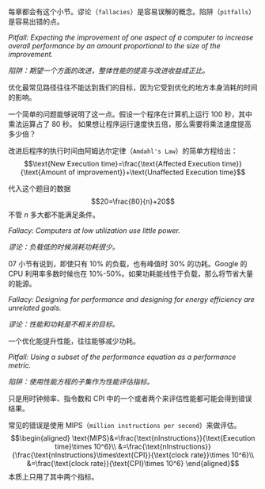 每章都会有这个小节。谬论（`fallacies`）是容易误解的概念。陷阱（`pitfalls`）是容易出错的点。

*Pitfall: Expecting the improvement of one aspect of a computer to increase overall performance by an amount proportional to the size of the improvement.*

*陷阱：期望一个方面的改进，整体性能的提高与改进收益成正比。*

优化最常见路径往往不能达到我们的目标，因为它受到优化的地方本身消耗的时间的影响。

一个简单的问题能够说明了这一点。假设一个程序在计算机上运行 100 秒，其中乘法运算占了 80 秒。 如果想让程序运行速度快五倍，那么需要将乘法速度提高多少倍？

改进后程序的执行时间由阿姆达尔定律（`Amdahl's Law`）的简单方程给出：
$$\text{New Execution time}=\frac{\text{Affected Execution time}}{\text{Amount of improvement}}+\text{Unaffected Execution time}$$

代入这个题目的数据
$$20=\frac{80}{n}+20$$
不管 $n$ 多大都不能满足条件。

*Fallacy: Computers at low utilization use little power.*

*谬论：负载低的时候消耗功耗很少。*

07 小节有说到，即使只有 10% 的负载，也有峰值时 30% 的功耗。Google 的 CPU 利用率多数时候也在 10%-50%。如果功耗能线性于负载，那么将节省大量的能源。

*Fallacy: Designing for performance and designing for energy efficiency are unrelated goals.*

*谬论：性能和功耗是不相关的目标。*

一个优化能提升性能，往往能够减少功耗。

*Pitfall: Using a subset of the performance equation as a performance metric.*

*陷阱：使用性能方程的子集作为性能评估指标。*

只是用时钟频率、指令数和 CPI 中的一个或者两个来评估性能都可能会得到错误结果。

常见的错误是使用 MIPS（`million instructions per second`）来做评估。
$$\begin{aligned}
\text{MIPS}&=\frac{\text{nInstructions}}{\text{Execution time}\times 10^6}\\
&=\frac{\text{nInstructions}}{\frac{\text{nInstructions}\times\text{CPI}}{\text{clock rate}}\times 10^6}\\
&=\frac{\text{clock rate}}{\text{CPI}\times 10^6}
\end{aligned}$$
本质上只用了其中两个指标。
